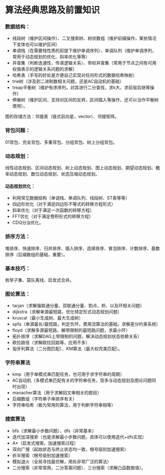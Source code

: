 # 算法经典思路及前置知识

### 数据结构：
- 线段树（维护区间操作）、二叉搜索树、树状数组（维护前缀操作，某些情况下变体也可以维护区间）
- 单调栈（在需要栈性质的前提下维护单调序列）、单调队列（维护单调序列，常用于动态规划的优化、斜率优化等等）
- 并查集（判断连通性，传递逻辑关系）、带权并查集（常用于节点之间有可用权值表示的逻辑关系问题的求解）
- 哈希表（手写的好处是方便自己实现对任何形式的数据哈希映射）
- trie树（涉及到二进制数相关问题，还是AC自动机的基础）
- treap平衡树（维护有序序列，对其进行二分查找，求k大，求前驱后继等操作）
- 伸展树（维护区间，支持对区间的反转，区间插入等操作，还可以当作平衡树使用）。

图的存储方法：邻接表（链式前向星，vector）、邻接矩阵。

### 背包问题：
01背包、完全背包、多重背包、分组背包、树上分组背包。

### 动态规划：
线性动态规划、区间动态规划、树上动态规划、图上动态规划、期望动态规划、概率动态规划、数位动态规划、状态压缩动态规划。

#### 动态规划优化：
- 利用常见数据结构（单调栈、单调队列、线段树、ST表等等）
- 四边形优化（对于满足四边形不等式的转移方程形式）
- 斜率优化（对于满足一次函数的转移方程）
- FFT优化（对于满足卷积形式的转移方程）
- CDQ分治优化。

### 排序方法：
堆排序、快速排序、归并排序、插入排序、选择排序、冒泡排序、计数排序、基数排序（后缀数组的基础，重要）。

### 基本技巧：
枚举子集、莫队离线、启发式合并。

### 图论算法：
- tarjan（求解强联通分量、双联通分量、割点、桥、以及环相关问题）
- dijkstra（求解单源最短路，优化特定形式动态规划问题）
- kruscal（最小生成树、最大生成树）
- spfa（单源最长/最短路，判定负环，费用流算法的基础，求解差分约束系统）
- floyd（求解多源最短路，解带限制的最短路问题，求最小环）
- 拓扑排序（求解DAG上带限制的问题，解决动态规划状态依赖关系）
- 欧拉路径（求解欧拉回路等，应用不多）
- 匈牙利算法（二分图匹配）、KM算法（最大权完美匹配）。

### 字符串算法
- kmp（用于单模式串匹配任务，也可用于求字符串的周期）
- AC自动机（多模式串匹配有关的字符串任务，现多与动态规划及图论问题同时出现）
- manacher算法（用于求解回文串相关的题目）
- 后缀数组（字符串子串排序有关）
- 字符串哈希（极为常用的算法，用于判断字符串相等）

### 搜索算法
- bfs（求解最小步数问题）、dfs（非常基本）
- 迭代加深搜索（也是求解最小步数问题，具体可以使用迭代+dfs实现）
- A*（启发式搜索，加速搜索过程）
- 双向广搜（起始状态与终止状态均一致，根号级别加速搜索）
- 折半搜索（根号级别加速搜索）
- 模拟退火（全局寻找最优解，用处非常广泛的算法）
- 二分搜索（非常常用，二分答案问题）、三分搜索（求解凸函数极值）。